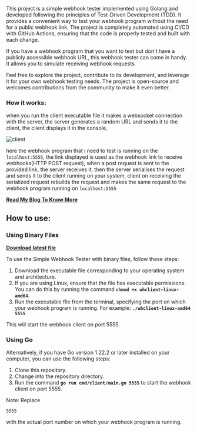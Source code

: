 This project is a simple webhook tester implemented using Golang and developed following the principles of Test-Driven Development (TDD). It provides a convenient way to test your webhook program without the need for a public webhook link. The project is completely automated using CI/CD with GitHub Actions, ensuring that the code is properly tested and built with each change.

If you have a webhook program that you want to test but don't have a publicly accessible webhook URL, this webhook tester can come in handy. It allows you to simulate receiving webhook requests

Feel free to explore the project, contribute to its development, and leverage it for your own webhook testing needs. The project is open-source and welcomes contributions from the community to make it even better.

### How it works:

when you run the client executable file it makes a websocket connection with the server, the server generates a random URL and sends it to the client, the client displays it in the console,

![client](https://github.com/sanjayJ369/webhook-tester/assets/111266023/53dc2b0f-3744-42df-8042-e77fab97a3d7)

here the webhook program that i need to test is running on the `localhost:5555`, the link displayed is used as the webhook link to receive webhooks(HTTP POST request), when a post request is sent to the provided link, the server receives it, then the server serialises the request and sends it to the client running on your system, client on receiving the serialized request rebuilds the request and makes the same request to the webhook program running on `localhost:5555`

[**Read My Blog To Know More**](https://blog.sanjayj.dev/blog/webhook-tester/)

## How to use:

### **Using Binary Files**

[**Download latest file**](https://github.com/sanjayJ369/webhook-tester/tree/main/binary-files)

To use the Simple Webhook Tester with binary files, follow these steps:

1. Download the executable file corresponding to your operating system and architecture.
2. If you are using Linux, ensure that the file has executable permissions. You can do this by running the command **`chmod +x whclient-linux-amd64`**.
3. Run the executable file from the terminal, specifying the port on which your webhook program is running. For example: **`./whclient-linux-amd64 5555`**

This will start the webhook client on port 5555.

### **Using Go**

Alternatively, if you have Go version 1.22.2 or later installed on your computer, you can use the following steps:

1. Clone this repository.
2. Change into the repository directory.
3. Run the command **`go run cmd/client/main.go 5555`** to start the webhook client on port 5555.

Note: Replace

```
5555
```

with the actual port number on which your webhook program is running.

